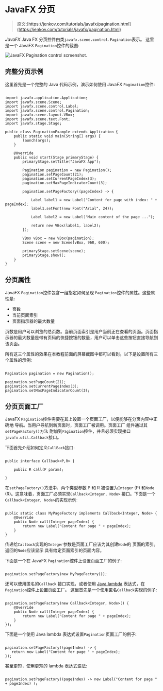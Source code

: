 # JavaFX 分页

> 原文:[https://jenkov.com/tutorials/javafx/pagination.html](https://jenkov.com/tutorials/javafx/pagination.html)

*JavaFX* Java FX 分页控件由类`javafx.scene.control.Pagination`表示。 这里是一个 JavaFX `Pagination`控件的截图:

![JavaFX Pagination control screenshot.](../Images/5dfdbd3d354c84bac31c17492796279c.png)

## 完整分页示例

这里首先是一个完整的 Java 代码示例，演示如何使用 JavaFX `Pagination`控件:

```

import javafx.application.Application;
import javafx.scene.Scene;
import javafx.scene.control.Label;
import javafx.scene.control.Pagination;
import javafx.scene.layout.VBox;
import javafx.scene.text.Font;
import javafx.stage.Stage;

public class PaginationExample extends Application {
    public static void main(String[] args) {
        launch(args);
    }

    @Override
    public void start(Stage primaryStage) {
        primaryStage.setTitle("JavaFX App");

        Pagination pagination = new Pagination();
        pagination.setPageCount(21);
        pagination.setCurrentPageIndex(3);
        pagination.setMaxPageIndicatorCount(3);

        pagination.setPageFactory((pageIndex) -> {

            Label label1 = new Label("Content for page with index: " + pageIndex);
            label1.setFont(new Font("Arial", 24));

            Label label2 = new Label("Main content of the page ...");

            return new VBox(label1, label2);
        });

        VBox vBox = new VBox(pagination);
        Scene scene = new Scene(vBox, 960, 600);

        primaryStage.setScene(scene);
        primaryStage.show();
    }
}

```

## 分页属性

JavaFX `Pagination`控件包含一组指定如何呈现 `Pagination`控件的属性。这些属性是:

*   页数
*   当前页面索引
*   页面指示器的最大数量

页数是用户可以浏览的总页数。当前页面索引是用户当前正在查看的页面。页面指示器的最大数量是带有页码的快捷按钮的数量，用户可以单击这些按钮直接导航到该页面。

所有这三个属性的效果在本教程前面的屏幕截图中都可以看到。以下是设置所有三个属性的示例:

```

Pagination pagination = new Pagination();

pagination.setPageCount(21);
pagination.setCurrentPageIndex(3);
pagination.setMaxPageIndicatorCount(3);

```

## 分页页面工厂

JavaFX `Pagination`控件需要在其上设置一个页面工厂，以便能够在分页内容中正确地 导航。当用户导航到新页面时，页面工厂被调用。页面工厂 组件通过其`setPageFactory()`方法 附加到`Pagination`控件，并且必须实现接口`javafx.util.Callback`接口。

下面首先介绍如何定义`CallBack`接口:

```

public interface Callback<P,R> {

    public R call(P param);

}

```

在`setPageFactory()`方法中，两个类型参数 P 和 R 被设置为`Integer` (P) 和`Node` (R)。这意味着，页面工厂必须实现`Callback<Integer, Node>` 接口。下面是一个`Callback<Integer, Node>`的实现示例:

```

public static class MyPageFactory implements Callback<Integer, Node> {
    @Override
    public Node call(Integer pageIndex) {
        return new Label("Content for page " + pageIndex);
    }
}

```

传递给`Callback`实现的`Integer`参数是页面工厂应该为其创建`Node`的 页面的索引。返回的`Node`应该显示 具有给定页面索引的页面内容。

下面是一个在 JavaFX `Pagination`控件上设置页面工厂的例子:

```

pagination.setPageFactory(new MyPageFactory());

```

还可以使用匿名的`Callback` 接口实现，或者使用 [Java lambda](/java/lambda-expressions.html) 表达式，在`Pagination`控件上设置页面工厂。 这里首先是一个使用匿名`Callback`实现的例子:

```

pagination.setPageFactory(new Callback<Integer, Node>() {
    @Override
    public Node call(Integer pageIndex) {
        return new Label("Content for page " + pageIndex);
    }
});

```

下面是一个使用 Java lambda 表达式设置`Pagination`页面工厂的例子:

```

pagination.setPageFactory((pageIndex) -> {
   return new Label("Content for page " + pageIndex);
});

```

甚至更短，使用更短的 lambda 表达式语法:

```

pagination.setPageFactory((pageIndex) -> new Label("Content for page " + pageIndex) );

```